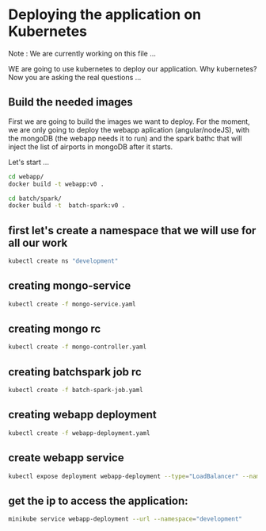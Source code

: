 # Deploying the application on Kubernetes

Note : We are currently working on this file ...

WE are going to use kubernetes to deploy our application. Why kubernetes? Now you are asking the real questions ...


## Build the needed images
First we are going to build the images we want to deploy. For the moment, we are only going to deploy the webapp aplication (angular/nodeJS), with the mongoDB (the webapp needs it to run)
and the spark bathc that will inject the list of airports in mongoDB after it starts.

Let's start ...

```bash
cd webapp/ 
docker build -t webapp:v0 . 
 ```

```bash
cd batch/spark/ 
docker build -t  batch-spark:v0 .
```

## first let's create a namespace that we will use for all our work
```bash
kubectl create ns "development"
```

## creating mongo-service
```bash
kubectl create -f mongo-service.yaml
```
## creating mongo rc
```bash
kubectl create -f mongo-controller.yaml
```

## creating batchspark job rc
```bash
kubectl create -f batch-spark-job.yaml
```

## creating webapp deployment
```bash
kubectl create -f webapp-deployment.yaml
```
## create webapp service
```bash
kubectl expose deployment webapp-deployment --type="LoadBalancer" --namespace="development"
```

## get the ip to access the application:
```bash
minikube service webapp-deployment --url --namespace="development"
```
